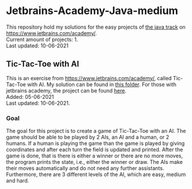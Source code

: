 # Jetbrains-Academy-Java-medium

This repository hold my solutions for the easy projects of [the java track](https://hyperskill.org/tracks/1) on
https://www.jetbrains.com/academy/. <br/>
Current amount of projects: 1. <br/>
Last updated: 10-06-2021

## Tic-Tac-Toe with AI

This is an exercise from https://www.jetbrains.com/academy/, called Tic-Tac-Toe with AI. My solution can be found
in [this folder](projects/Tic-Tac-Toe%20with%20AI/src/main/java/tictactoe). For those with jetbrains academy, the
project can be found [here](https://hyperskill.org/projects/81). <br/>
Added: 05-06-2021<br/>
Last updated: 10-06-2021.

### Goal

The goal for this project is to create a game of Tic-Tac-Toe with an AI. The game should be able to be played by 2 AIs,
an AI and a human, or 2 humans. If a human is playing the game than the game is played by giving coordinates and after
each turn the field is updated and printed. After the game is done, that is there is either a winner or there are no
more moves, the program prints the state, i.e., either the winner or draw. The AIs make their moves automatically and do
not need any further assistants. Furthermore, there are 3 different levels of the AI, which are easy, medium and hard.
